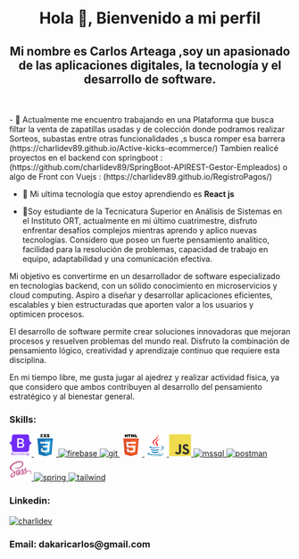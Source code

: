 <h1 align="center">Hola 👋, Bienvenido a mi perfil</h1>
<h2 align="center">Mi nombre es Carlos Arteaga ,soy un apasionado de las aplicaciones digitales, la tecnología y el desarrollo de software.</h3>
<br>
<br>
-  🔭 Actualmente me encuentro trabajando en una Plataforma  que busca filtar la venta de zapatillas usadas y de colección donde podramos realizar Sorteos, subastas entre otras funcionalidades ,s
   busca romper esa barrera   (https://charlidev89.github.io/Active-kicks-ecommerce/)
   Tambien realicé proyectos en el backend con springboot :  (https://github.com/charlidev89/SpringBoot-APIREST-Gestor-Empleados)
   o algo de Front con Vuejs :  (https://charlidev89.github.io/RegistroPagos/)



- 🌱 Mi ultima tecnología que estoy aprendiendo es **React js**

- 📄Soy estudiante de la Tecnicatura Superior en Análisis de Sistemas en el Instituto ORT, actualmente en mi último cuatrimestre, disfruto enfrentar desafíos complejos mientras aprendo y aplico nuevas tecnologías. Considero que poseo un fuerte pensamiento analítico, facilidad para la resolución de problemas, capacidad de trabajo en equipo, adaptabilidad y una comunicación efectiva.

Mi objetivo es convertirme en un desarrollador de software especializado en tecnologías backend, con un sólido conocimiento en microservicios y cloud computing. Aspiro a diseñar y desarrollar aplicaciones eficientes, escalables y bien estructuradas que aporten valor a los usuarios y optimicen procesos.

El desarrollo de software permite crear soluciones innovadoras que mejoran procesos y resuelven problemas del mundo real. Disfruto la combinación de pensamiento lógico, creatividad y aprendizaje continuo que requiere esta disciplina.

En mi tiempo libre, me gusta jugar al ajedrez y realizar actividad física, ya que considero que ambos contribuyen al desarrollo del pensamiento estratégico y al bienestar general.
<br>
<h3 align="left">Skills:</h3>
<p align="left"> <a href="https://getbootstrap.com" target="_blank" rel="noreferrer"> <img src="https://raw.githubusercontent.com/devicons/devicon/master/icons/bootstrap/bootstrap-plain-wordmark.svg" alt="bootstrap" width="40" height="40"/> </a> <a href="https://www.w3schools.com/css/" target="_blank" rel="noreferrer"> <img src="https://raw.githubusercontent.com/devicons/devicon/master/icons/css3/css3-original-wordmark.svg" alt="css3" width="40" height="40"/> </a> <a href="https://firebase.google.com/" target="_blank" rel="noreferrer"> <img src="https://www.vectorlogo.zone/logos/firebase/firebase-icon.svg" alt="firebase" width="40" height="40"/> </a> <a href="https://git-scm.com/" target="_blank" rel="noreferrer"> <img src="https://www.vectorlogo.zone/logos/git-scm/git-scm-icon.svg" alt="git" width="40" height="40"/> </a> <a href="https://www.w3.org/html/" target="_blank" rel="noreferrer"> <img src="https://raw.githubusercontent.com/devicons/devicon/master/icons/html5/html5-original-wordmark.svg" alt="html5" width="40" height="40"/> </a> <a href="https://www.java.com" target="_blank" rel="noreferrer"> <img src="https://raw.githubusercontent.com/devicons/devicon/master/icons/java/java-original.svg" alt="java" width="40" height="40"/> </a> <a href="https://developer.mozilla.org/en-US/docs/Web/JavaScript" target="_blank" rel="noreferrer"> <img src="https://raw.githubusercontent.com/devicons/devicon/master/icons/javascript/javascript-original.svg" alt="javascript" width="40" height="40"/> </a> <a href="https://www.microsoft.com/en-us/sql-server" target="_blank" rel="noreferrer"> <img src="https://www.svgrepo.com/show/303229/microsoft-sql-server-logo.svg" alt="mssql" width="40" height="40"/> </a>  <a href="https://postman.com" target="_blank" rel="noreferrer"> <img src="https://www.vectorlogo.zone/logos/getpostman/getpostman-icon.svg" alt="postman" width="40" height="40"/> </a> <a href="https://sass-lang.com" target="_blank" rel="noreferrer"> <img src="https://raw.githubusercontent.com/devicons/devicon/master/icons/sass/sass-original.svg" alt="sass" width="40" height="40"/> </a> <a href="https://spring.io/" target="_blank" rel="noreferrer"> <img src="https://www.vectorlogo.zone/logos/springio/springio-icon.svg" alt="spring" width="40" height="40"/> </a> <a href="https://tailwindcss.com/" target="_blank" rel="noreferrer"> <img src="https://www.vectorlogo.zone/logos/tailwindcss/tailwindcss-icon.svg" alt="tailwind" width="40" height="40"/> </a>  </p>
<h3 align="left">Linkedin:</h3>
<p align="left">
<a href="https://linkedin.com/in/charlidev" target="blank"><img align="center" src="https://raw.githubusercontent.com/rahuldkjain/github-profile-readme-generator/master/src/images/icons/Social/linked-in-alt.svg" alt="charlidev" height="30" width="40" /></a>
</p>
<h3 align="left">Email:
 dakaricarlos@gmail.com</h3>


